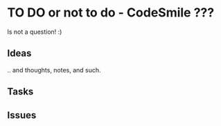 ﻿# TO DO or not to do - CodeSmile ???
Is not a question! :)

## Ideas 
.. and thoughts, notes, and such. 

## Tasks

## Issues
